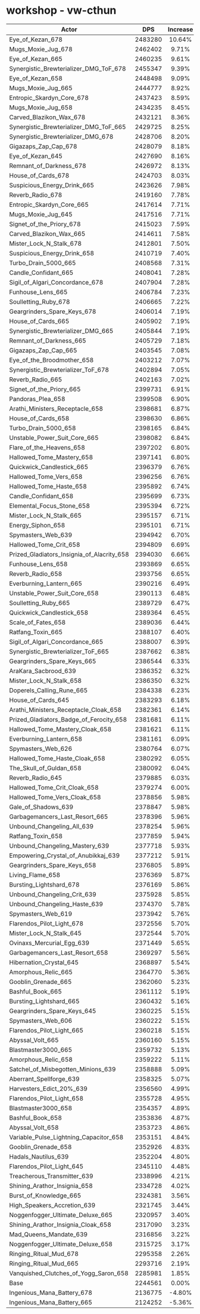 # workshop - vw-cthun
| Actor | DPS | Increase |
|---|:---:|:---:|
|Eye_of_Kezan_678|2483280|10.64%|
|Mugs_Moxie_Jug_678|2462402|9.71%|
|Eye_of_Kezan_665|2460235|9.61%|
|Synergistic_Brewterializer_DMG_ToF_678|2455347|9.39%|
|Eye_of_Kezan_658|2448498|9.09%|
|Mugs_Moxie_Jug_665|2444777|8.92%|
|Entropic_Skardyn_Core_678|2437423|8.59%|
|Mugs_Moxie_Jug_658|2434235|8.45%|
|Carved_Blazikon_Wax_678|2432121|8.36%|
|Synergistic_Brewterializer_DMG_ToF_665|2429725|8.25%|
|Synergistic_Brewterializer_DMG_678|2428706|8.20%|
|Gigazaps_Zap_Cap_678|2428079|8.18%|
|Eye_of_Kezan_645|2427690|8.16%|
|Remnant_of_Darkness_678|2426972|8.13%|
|House_of_Cards_678|2424703|8.03%|
|Suspicious_Energy_Drink_665|2423626|7.98%|
|Reverb_Radio_678|2419160|7.78%|
|Entropic_Skardyn_Core_665|2417614|7.71%|
|Mugs_Moxie_Jug_645|2417516|7.71%|
|Signet_of_the_Priory_678|2415023|7.59%|
|Carved_Blazikon_Wax_665|2414611|7.58%|
|Mister_Lock_N_Stalk_678|2412801|7.50%|
|Suspicious_Energy_Drink_658|2410719|7.40%|
|Turbo_Drain_5000_665|2408568|7.31%|
|Candle_Confidant_665|2408041|7.28%|
|Sigil_of_Algari_Concordance_678|2407904|7.28%|
|Funhouse_Lens_665|2406784|7.23%|
|Soulletting_Ruby_678|2406665|7.22%|
|Geargrinders_Spare_Keys_678|2406014|7.19%|
|House_of_Cards_665|2405902|7.19%|
|Synergistic_Brewterializer_DMG_665|2405844|7.19%|
|Remnant_of_Darkness_665|2405729|7.18%|
|Gigazaps_Zap_Cap_665|2403545|7.08%|
|Eye_of_the_Broodmother_658|2403212|7.07%|
|Synergistic_Brewterializer_ToF_678|2402894|7.05%|
|Reverb_Radio_665|2402163|7.02%|
|Signet_of_the_Priory_665|2399731|6.91%|
|Pandoras_Plea_658|2399508|6.90%|
|Arathi_Ministers_Receptacle_658|2398681|6.87%|
|House_of_Cards_658|2398630|6.86%|
|Turbo_Drain_5000_658|2398165|6.84%|
|Unstable_Power_Suit_Core_665|2398082|6.84%|
|Flare_of_the_Heavens_658|2397202|6.80%|
|Hallowed_Tome_Mastery_658|2397141|6.80%|
|Quickwick_Candlestick_665|2396379|6.76%|
|Hallowed_Tome_Vers_658|2396256|6.76%|
|Hallowed_Tome_Haste_658|2395892|6.74%|
|Candle_Confidant_658|2395699|6.73%|
|Elemental_Focus_Stone_658|2395394|6.72%|
|Mister_Lock_N_Stalk_665|2395157|6.71%|
|Energy_Siphon_658|2395101|6.71%|
|Spymasters_Web_639|2394942|6.70%|
|Hallowed_Tome_Crit_658|2394809|6.69%|
|Prized_Gladiators_Insignia_of_Alacrity_658|2394030|6.66%|
|Funhouse_Lens_658|2393869|6.65%|
|Reverb_Radio_658|2393756|6.65%|
|Everburning_Lantern_665|2390216|6.49%|
|Unstable_Power_Suit_Core_658|2390113|6.48%|
|Soulletting_Ruby_665|2389729|6.47%|
|Quickwick_Candlestick_658|2389364|6.45%|
|Scale_of_Fates_658|2389036|6.44%|
|Ratfang_Toxin_665|2388107|6.40%|
|Sigil_of_Algari_Concordance_665|2388007|6.39%|
|Synergistic_Brewterializer_ToF_665|2387662|6.38%|
|Geargrinders_Spare_Keys_665|2386544|6.33%|
|AraKara_Sacbrood_639|2386352|6.32%|
|Mister_Lock_N_Stalk_658|2386350|6.32%|
|Doperels_Calling_Rune_665|2384338|6.23%|
|House_of_Cards_645|2383293|6.18%|
|Arathi_Ministers_Receptacle_Cloak_658|2382361|6.14%|
|Prized_Gladiators_Badge_of_Ferocity_658|2381681|6.11%|
|Hallowed_Tome_Mastery_Cloak_658|2381621|6.11%|
|Everburning_Lantern_658|2381161|6.09%|
|Spymasters_Web_626|2380764|6.07%|
|Hallowed_Tome_Haste_Cloak_658|2380292|6.05%|
|The_Skull_of_Guldan_658|2380092|6.04%|
|Reverb_Radio_645|2379885|6.03%|
|Hallowed_Tome_Crit_Cloak_658|2379274|6.00%|
|Hallowed_Tome_Vers_Cloak_658|2378856|5.98%|
|Gale_of_Shadows_639|2378847|5.98%|
|Garbagemancers_Last_Resort_665|2378396|5.96%|
|Unbound_Changeling_All_639|2378254|5.96%|
|Ratfang_Toxin_658|2377859|5.94%|
|Unbound_Changeling_Mastery_639|2377718|5.93%|
|Empowering_Crystal_of_Anubikkaj_639|2377212|5.91%|
|Geargrinders_Spare_Keys_658|2376805|5.89%|
|Living_Flame_658|2376369|5.87%|
|Bursting_Lightshard_678|2376169|5.86%|
|Unbound_Changeling_Crit_639|2375928|5.85%|
|Unbound_Changeling_Haste_639|2374370|5.78%|
|Spymasters_Web_619|2373942|5.76%|
|Flarendos_Pilot_Light_678|2372556|5.70%|
|Mister_Lock_N_Stalk_645|2372544|5.70%|
|Ovinaxs_Mercurial_Egg_639|2371449|5.65%|
|Garbagemancers_Last_Resort_658|2369297|5.56%|
|Hibernation_Crystal_645|2368897|5.54%|
|Amorphous_Relic_665|2364770|5.36%|
|Gooblin_Grenade_665|2362060|5.23%|
|Bashful_Book_665|2361112|5.19%|
|Bursting_Lightshard_665|2360432|5.16%|
|Geargrinders_Spare_Keys_645|2360225|5.15%|
|Spymasters_Web_606|2360222|5.15%|
|Flarendos_Pilot_Light_665|2360218|5.15%|
|Abyssal_Volt_665|2360160|5.15%|
|Blastmaster3000_665|2359732|5.13%|
|Amorphous_Relic_658|2359222|5.11%|
|Satchel_of_Misbegotten_Minions_639|2358888|5.09%|
|Aberrant_Spellforge_639|2358325|5.07%|
|Harvesters_Edict_20%_639|2356560|4.99%|
|Flarendos_Pilot_Light_658|2355728|4.95%|
|Blastmaster3000_658|2354357|4.89%|
|Bashful_Book_658|2353836|4.87%|
|Abyssal_Volt_658|2353723|4.86%|
|Variable_Pulse_Lightning_Capacitor_658|2353151|4.84%|
|Gooblin_Grenade_658|2352926|4.83%|
|Hadals_Nautilus_639|2352204|4.80%|
|Flarendos_Pilot_Light_645|2345110|4.48%|
|Treacherous_Transmitter_639|2338996|4.21%|
|Shining_Arathor_Insignia_658|2334728|4.02%|
|Burst_of_Knowledge_665|2324381|3.56%|
|High_Speakers_Accretion_639|2321745|3.44%|
|Noggenfogger_Ultimate_Deluxe_665|2320957|3.40%|
|Shining_Arathor_Insignia_Cloak_658|2317090|3.23%|
|Mad_Queens_Mandate_639|2316856|3.22%|
|Noggenfogger_Ultimate_Deluxe_658|2315725|3.17%|
|Ringing_Ritual_Mud_678|2295358|2.26%|
|Ringing_Ritual_Mud_665|2293716|2.19%|
|Vanquished_Clutches_of_Yogg_Saron_658|2285981|1.85%|
|Base|2244561|0.00%|
|Ingenious_Mana_Battery_678|2136775|-4.80%|
|Ingenious_Mana_Battery_665|2124252|-5.36%|

